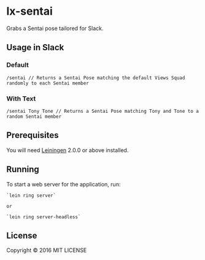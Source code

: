 # lx-sentai

Grabs a Sentai pose tailored for Slack.

## Usage in Slack

### Default
`/sentai // Returns a Sentai Pose matching the default Views Squad randomly to each Sentai member`

### With Text
`/sentai Tony Tone // Returns a Sentai Pose matching Tony and Tone to a random Sentai member`

## Prerequisites

You will need [Leiningen][] 2.0.0 or above installed.

[leiningen]: https://github.com/technomancy/leiningen

## Running

To start a web server for the application, run:

    `lein ring server`

    or

    `lein ring server-headless`

## License

Copyright © 2016 MIT LICENSE
